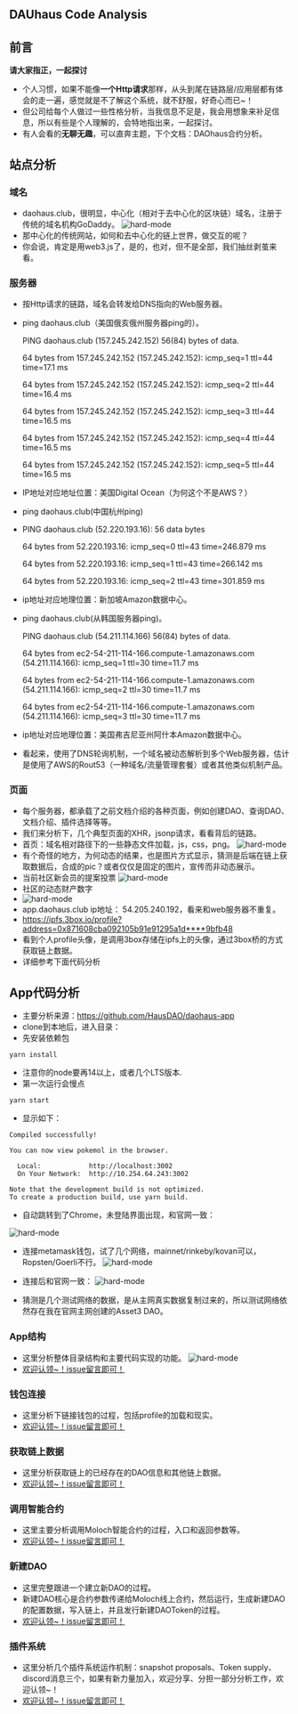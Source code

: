 ## DAUhaus Code Analysis

## 前言

**请大家指正，一起探讨**

+ 个人习惯，如果不能像**一个Http请求**那样，从头到尾在链路层/应用层都有体会的走一遍，感觉就是不了解这个系统，就不舒服，好奇心而已~！
+ 但公司给每个人做过一些性格分析，当我信息不足是，我会用想象来补足信息，所以有些是个人理解的，会特地指出来，一起探讨。
+ 有人会看的**无聊无趣**，可以直奔主题，下个文档：DAOhaus合约分析。

## 站点分析

### 域名

+ daohaus.club，很明显，中心化（相对于去中心化的区块链）域名，注册于传统的域名机构GoDaddy。
![hard-mode](images/whois.png)
+ 那中心化的传统网站，如何和去中心化的链上世界，做交互的呢？
+ 你会说，肯定是用web3.js了，是的，也对，但不是全部，我们抽丝剥茧来看。

### 服务器

+ 按Http请求的链路，域名会转发给DNS指向的Web服务器。

+ ping daohaus.club（美国俄亥俄州服务器ping的）。

  PING daohaus.club (157.245.242.152) 56(84) bytes of data.

  64 bytes from 157.245.242.152 (157.245.242.152): icmp_seq=1 ttl=44 time=17.1 ms

  64 bytes from 157.245.242.152 (157.245.242.152): icmp_seq=2 ttl=44 time=16.4 ms

  64 bytes from 157.245.242.152 (157.245.242.152): icmp_seq=3 ttl=44 time=16.5 ms

  64 bytes from 157.245.242.152 (157.245.242.152): icmp_seq=4 ttl=44 time=16.5 ms

  64 bytes from 157.245.242.152 (157.245.242.152): icmp_seq=5 ttl=44 time=16.5 ms

+ IP地址对应地址位置：美国Digital Ocean（为何这个不是AWS？）

+ ping daohaus.club(中国杭州ping)

+ PING daohaus.club (52.220.193.16): 56 data bytes

  64 bytes from 52.220.193.16: icmp_seq=0 ttl=43 time=246.879 ms

  64 bytes from 52.220.193.16: icmp_seq=1 ttl=43 time=266.142 ms

  64 bytes from 52.220.193.16: icmp_seq=2 ttl=43 time=301.859 ms

+ ip地址对应地理位置：新加坡Amazon数据中心。

+ ping daohaus.club(从韩国服务器ping)。

  PING daohaus.club (54.211.114.166) 56(84) bytes of data.

  64 bytes from ec2-54-211-114-166.compute-1.amazonaws.com (54.211.114.166): icmp_seq=1 ttl=30 time=11.7 ms

  64 bytes from ec2-54-211-114-166.compute-1.amazonaws.com (54.211.114.166): icmp_seq=2 ttl=30 time=11.7 ms

  64 bytes from ec2-54-211-114-166.compute-1.amazonaws.com (54.211.114.166): icmp_seq=3 ttl=30 time=11.7 ms

+ ip地址对应地理位置：美国弗吉尼亚州阿什本Amazon数据中心。

+ 看起来，使用了DNS轮询机制，一个域名被动态解析到多个Web服务器，估计是使用了AWS的Rout53（一种域名/流量管理套餐）或者其他类似机制产品。

### 页面
+ 每个服务器，都承载了之前文档介绍的各种页面，例如创建DAO、查询DAO、文档介绍、插件选择等等。
+ 我们来分析下，几个典型页面的XHR，jsonp请求，看看背后的链路。
+ 首页：域名相对路径下的一些静态文件加载，js，css，png。
![hard-mode](images/homepage.png)
+ 有个奇怪的地方，为何动态的结果，也是图片方式显示，猜测是后端在链上获取数据后，合成的pic？或者仅仅是固定的图片，宣传而非动态展示。
+ 当前社区新会员的提案投票
![hard-mode](images/proposals-dh.png)
+ 社区的动态财产数字
+ ![hard-mode](images/treasury-dh.png)
+ app.daohaus.club ip地址： 54.205.240.192，看来和web服务器不重复。
+ https://ipfs.3box.io/profile?address=0x871608cba092105b91e91295a1d****9bfb48
+ 看到个人profile头像，是调用3box存储在ipfs上的头像，通过3box桥的方式获取链上数据。
+ 详细参考下面代码分析

## App代码分析
+ 主要分析来源：https://github.com/HausDAO/daohaus-app
+ clone到本地后，进入目录：
+ 先安装依赖包
```
yarn install 
```
+ 注意你的node要再14以上，或者几个LTS版本.
+ 第一次运行会慢点
``` 
yarn start
```
+ 显示如下：
```
Compiled successfully!

You can now view pokemol in the browser.

  Local:            http://localhost:3002
  On Your Network:  http://10.254.64.243:3002

Note that the development build is not optimized.
To create a production build, use yarn build.
```
+ 自动跳转到了Chrome，未登陆界面出现，和官网一致：

![hard-mode](images/local-homepage.png)
+ 连接metamask钱包，试了几个网络，mainnet/rinkeby/kovan可以，Ropsten/Goerli不行。
![hard-mode](images/kovan.png)

+ 连接后和官网一致：
![hard-mode](images/login-homepage.png)
+ 猜测是几个测试网络的数据，是从主网真实数据复制过来的，所以测试网络依然存在我在官网主网创建的Asset3 DAO。

### App结构
+ 这里分析整体目录结构和主要代码实现的功能。
![hard-mode](images/dir.png)
+ [欢迎认领~！issue留言即可！](https://github.com/rebase-network/Dapp-Learning/issues/99)
### 钱包连接
+ 这里分析下链接钱包的过程，包括profile的加载和现实。
+ [欢迎认领~！issue留言即可！](https://github.com/rebase-network/Dapp-Learning/issues/99)
### 获取链上数据
+ 这里分析获取链上的已经存在的DAO信息和其他链上数据。
+ [欢迎认领~！issue留言即可！](https://github.com/rebase-network/Dapp-Learning/issues/99)
### 调用智能合约
+ 这里主要分析调用Moloch智能合约的过程，入口和返回参数等。
+ [欢迎认领~！issue留言即可！](https://github.com/rebase-network/Dapp-Learning/issues/99)
### 新建DAO
+ 这里完整跟进一个建立新DAO的过程。
+ 新建DAO核心是合约参数传递给Moloch线上合约，然后运行，生成新建DAO的配置数据，写入链上，并且发行新建DAOToken的过程。
+ [欢迎认领~！issue留言即可！](https://github.com/rebase-network/Dapp-Learning/issues/99)

### 插件系统
+ 这里分析几个插件系统运作机制：snapshot proposals、Token supply、discord消息三个，如果有新力量加入，欢迎分享、分担一部分分析工作，欢迎认领~！
+ [欢迎认领~！issue留言即可！](https://github.com/rebase-network/Dapp-Learning/issues/99)




